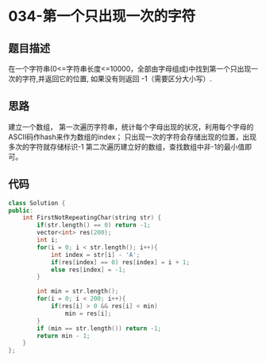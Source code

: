 # 034-第一个只出现一次的字符



## 题目描述

在一个字符串(0<=字符串长度<=10000，全部由字母组成)中找到第一个只出现一次的字符,并返回它的位置, 如果没有则返回 -1（需要区分大小写）.



## 思路

建立一个数组，
第一次遍历字符串，统计每个字母出现的状况，利用每个字母的ASCII码作hash来作为数组的index；
只出现一次的字符会存储出现的位置，出现多次的字符就存储标识-1 
第二次遍历建立好的数组，查找数组中非-1的最小值即可。



## 代码

```c++
class Solution {
public:
    int FirstNotRepeatingChar(string str) {
        if(str.length() == 0) return -1;
        vector<int> res(200);
        int i;
        for(i = 0; i < str.length(); i++){
            int index = str[i] - 'A';
            if(res[index] == 0) res[index] = i + 1;
            else res[index] = -1;    
        }

        int min = str.length();
        for(i = 0; i < 200; i++){
            if(res[i] > 0 && res[i] < min)
                min = res[i];
        }
        if (min == str.length()) return -1;
        return min - 1;
    }
};
```



